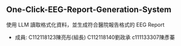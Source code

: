 ## One-Click-EEG-Report-Generation-System
使用 LLM 讀取格式化資料，並生成符合醫院報告格式的 EEG Report

- 成員:
C112118123陳亮彤(組長)
C112118140劉政承
c111133307陳彥蓁
